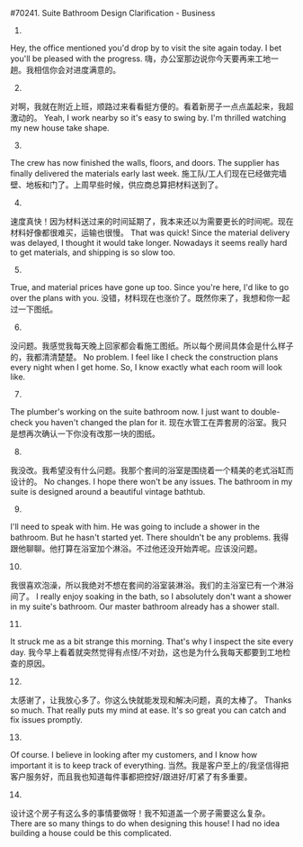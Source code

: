 #70241. Suite Bathroom Design Clarification - Business

1.
Hey, the office mentioned you'd drop by to visit the site again today. I bet you'll be pleased with the progress.
嗨，办公室那边说你今天要再来工地一趟。我相信你会对进度满意的。

2.
对啊，我就在附近上班，顺路过来看看挺方便的。看着新房子一点点盖起来，我超激动的。
Yeah, I work nearby so it's easy to swing by. I'm thrilled watching my new house take shape.

3.
The crew has now finished the walls, floors, and doors. The supplier has finally delivered the materials early last week.
施工队/工人们现在已经做完墙壁、地板和门了。上周早些时候，供应商总算把材料送到了。

4.
速度真快！因为材料送过来的时间延期了，我本来还以为需要更长的时间呢。现在材料好像都很难买，运输也很慢。
That was quick! Since the material delivery was delayed, I thought it would take longer. Nowadays it seems really hard to get materials, and shipping is so slow too.

5.
True, and material prices have gone up too. Since you're here, I'd like to go over the plans with you.
没错，材料现在也涨价了。既然你来了，我想和你一起过一下图纸。

6.
没问题。我感觉我每天晚上回家都会看施工图纸。所以每个房间具体会是什么样子的，我都清清楚楚。
No problem. I feel like I check the construction plans every night when I get home. So, I know exactly what each room will look like.

7.
The plumber's working on the suite bathroom now. I just want to double-check you haven't changed the plan for it.
现在水管工在弄套房的浴室。我只是想再次确认一下你没有改那一块的图纸。

8.
我没改。我希望没有什么问题。我那个套间的浴室是围绕着一个精美的老式浴缸而设计的。
No changes. I hope there won't be any issues. The bathroom in my suite is designed around a beautiful vintage bathtub.

9.
I'll need to speak with him. He was going to include a shower in the bathroom. But he hasn't started yet. There shouldn't be any problems.
我得跟他聊聊。他打算在浴室加个淋浴。不过他还没开始弄呢。应该没问题。

10.
我很喜欢泡澡，所以我绝对不想在套间的浴室装淋浴。我们的主浴室已有一个淋浴间了。
I really enjoy soaking in the bath, so I absolutely don't want a shower in my suite's bathroom. Our master bathroom already has a shower stall.

11.
It struck me as a bit strange this morning. That's why I inspect the site every day.
我今早上看着就突然觉得有点怪/不对劲，这也是为什么我每天都要到工地检查的原因。

12.
太感谢了，让我放心多了。你这么快就能发现和解决问题，真的太棒了。
Thanks so much. That really puts my mind at ease. It's so great you can catch and fix issues promptly.

13.
Of course. I believe in looking after my customers, and I know how important it is to keep track of everything.
当然。我是客户至上的/我坚信得把客户服务好，而且我也知道每件事都把控好/跟进好/盯紧了有多重要。

14.
设计这个房子有这么多的事情要做呀！我不知道盖一个房子需要这么复杂。
There are so many things to do when designing this house! I had no idea building a house could be this complicated.